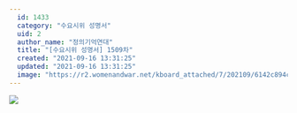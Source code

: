 ```yaml
---
  id: 1433
  category: "수요시위 성명서"
  uid: 2
  author_name: "정의기억연대"
  title: "[수요시위 성명서] 1509차"
  created: "2021-09-16 13:31:25"
  updated: "2021-09-16 13:31:25"
  image: "https://r2.womenandwar.net/kboard_attached/7/202109/6142c894cf93b5483630.jpg"
---
```

![](https://r2.womenandwar.net/kboard_attached/7/202109/6142c894cf93b5483630.jpg)